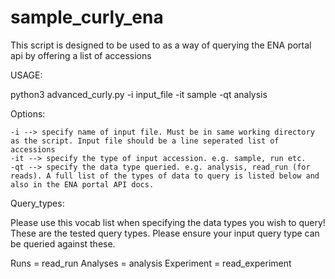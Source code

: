 # sample_curly_ena

This script is designed to be used to as a way of querying the ENA portal api by offering a list of accessions

USAGE:

python3 advanced_curly.py -i input_file -it sample -qt analysis

Options:
    
    -i --> specify name of input file. Must be in same working directory as the script. Input file should be a line seperated list of accessions
    -it --> specify the type of input accession. e.g. sample, run etc.
    -qt --> specify the data type queried. e.g. analysis, read_run (for reads). A full list of the types of data to query is listed below and also in the ENA portal API docs.
    
    
Query_types:
  
  Please use this vocab list when specifying the data types you wish to query! These are the tested query types. Please ensure your input query type can be queried against these.
  
  Runs = read_run
  Analyses = analysis
  Experiment = read_experiment
